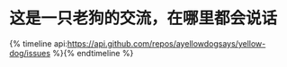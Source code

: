 # 这是一只老狗的交流，在哪里都会说话

{% timeline api:https://api.github.com/repos/ayellowdogsays/yellow-dog/issues %}{% endtimeline %}

